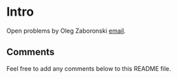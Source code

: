 # Intro

Open problems by Oleg Zaboronski [email](mailto:O.V.Zaboronski@warwick.ac.uk).

## Comments

Feel free to add any comments below to this README file.

